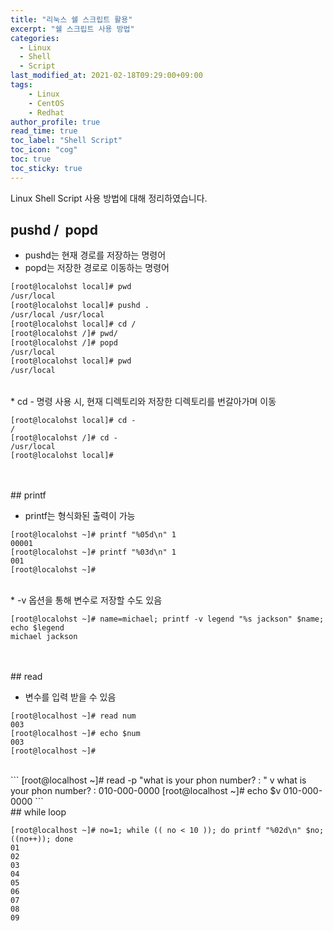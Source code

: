 ```yaml
---
title: "리눅스 쉘 스크립트 활용"
excerpt: "쉘 스크립트 사용 방법"
categories: 
  - Linux
  - Shell
  - Script
last_modified_at: 2021-02-18T09:29:00+09:00
tags: 
    - Linux
    - CentOS
    - Redhat
author_profile: true
read_time: true
toc_label: "Shell Script" 
toc_icon: "cog" 
toc: true
toc_sticky: true
---
```

Linux Shell Script 사용 방법에 대해 정리하였습니다.
<br>
## pushd /  popd

* pushd는 현재 경로를 저장하는 명령어
* popd는 저장한 경로로 이동하는 명령어

``` bash
[root@localohst local]# pwd
/usr/local
[root@localohst local]# pushd .
/usr/local /usr/local
[root@localohst local]# cd /
[root@localohst /]# pwd/
[root@localohst /]# popd
/usr/local
[root@localohst local]# pwd
/usr/local
```
<br>
* cd - 명령 사용 시, 현재 디렉토리와 저장한 디렉토리를 번갈아가며 이동

```
[root@localohst local]# cd -
/
[root@localohst /]# cd -
/usr/local
[root@localohst local]#
```
<br>
<br>
## printf

* printf는 형식화된 출력이 가능

```
[root@localohst ~]# printf "%05d\n" 1
00001
[root@localohst ~]# printf "%03d\n" 1
001
[root@localohst ~]#
```
<br>
* -v 옵션을 통해 변수로 저장할 수도 있음

```
[root@localohst ~]# name=michael; printf -v legend "%s jackson" $name; echo $legend
michael jackson
```
<br>
<br>
## read

* 변수를 입력 받을 수 있음

```
[root@localhost ~]# read num
003
[root@localhost ~]# echo $num
003
[root@localhost ~]#
```
<br>
```
[root@localhost ~]# read -p "what is your phon number? : " v
what is your phon number? : 010-000-0000
[root@localhost ~]# echo $v
010-000-0000
```
<br>
## while loop

```
[root@localhost ~]# no=1; while (( no < 10 )); do printf "%02d\n" $no; ((no++)); done
01
02
03
04
05
06
07
08
09
```
<br>
<br>

